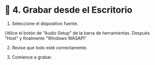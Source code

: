 # :book: 4. Grabar desde el Escritorio

1. Seleccione el dispositivo fuente.

Utilice el botón de "Audio Setup" de la barra de herramientas. Después "Host" y finalmente "Windows WASAPI"

2. Revise que todo esté correctamente.

3. Comience a grabar.



